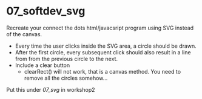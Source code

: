 # 07_softdev_svg

Recreate your connect the dots html/javacsript program using SVG instead of the canvas.

+ Every time the user clicks inside the SVG area, a circle should be drawn.
+ After the first circle, every subsequent click should also result in a line from from the previous circle to the next.
+ Include a clear button
    - clearRect() will not work, that is a canvas method. You need to remove all the circles somehow...

Put this under *07_svg* in workshop2